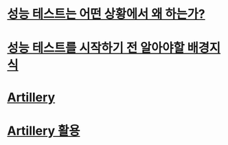 # [성능 테스트는 어떤 상황에서 왜 하는가?](/docs/section1.md)
# [성능 테스트를 시작하기 전 알아야할 배경지식](/docs/section2.md)
# [Artillery](/docs/section3.md)
# [Artillery 활용](/docs/section4.md)
